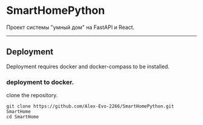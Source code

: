 # SmartHomePython

Проект системы "умный дом" на FastAPI и React.

---

## Deployment

Deployment requires docker and docker-compass to be installed.

### deployment to docker.

clone the repository.

```
git clone https://github.com/Alex-Evo-2266/SmartHomePython.git SmartHome
cd SmartHome
```
